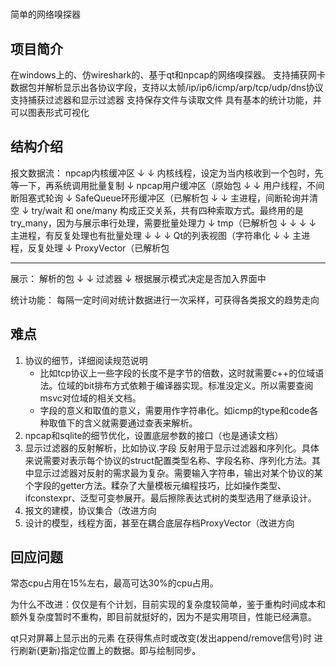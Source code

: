 #
简单的网络嗅探器

## 项目简介

在windows上的、仿wireshark的、基于qt和npcap的网络嗅探器。
支持捕获网卡数据包并解析显示出各协议字段，支持以太帧/ip/ip6/icmp/arp/tcp/udp/dns协议
支持捕获过滤器和显示过滤器
支持保存文件与读取文件
具有基本的统计功能，并可以图表形式可视化

## 结构介绍

报文数据流：
npcap内核缓冲区
↓
↓         内核线程，设定为当内核收到一个包时，先等一下，再系统调用批量复制
↓
npcap用户缓冲区（原始包
↓
↓         用户线程，不间断阻塞式轮询
↓
SafeQueue环形缓冲区（已解析包
↓
↓         主进程，间断轮询并清空
↓         try/wait 和 one/many 构成正交关系，共有四种索取方式。最终用的是try_many，因为与展示串行处理，需要批量处理力
↓
tmp（已解析包
↓   ↓
↓   ↓      主进程，有反复处理也有批量处理
↓   ↓
↓   Qt的列表视图（字符串化
↓
↓     主进程，反复处理
↓
ProxyVector（已解析包

--------------------------------------------

展示：
解析的包
↓
↓     过滤器
↓
根据展示模式决定是否加入界面中

统计功能：
每隔一定时间对统计数据进行一次采样，可获得各类报文的趋势走向

## 难点

1. 协议的细节，详细阅读规范说明
    - 比如tcp协议上一些字段的长度不是字节的倍数，这时就需要c++的位域语法。位域的bit排布方式依赖于编译器实现。标准没定义。所以需要查阅msvc对位域的相关文档。
    - 字段的意义和取值的意义，需要用作字符串化。如icmp的type和code各种取值下的含义就需要通过查表来解析。
2. npcap和sqlite的细节优化，设置底层参数的接口（也是通读文档）
3. 显示过滤器的反射解析，比如协议.字段
    反射用于显示过滤器和序列化。具体来说需要对表示每个协议的struct配置类型名称、字段名称、序列化方法。其中显示过滤器对反射的需求最为复杂。需要输入字符串，输出对某个协议的某个字段的getter方法。糅杂了大量模板元编程技巧，比如操作类型、ifconstexpr、泛型可变参展开。最后擦除表达式树的类型选用了继承设计。
4. 报文的建模，协议集合（改进方向
5. 设计的模型，线程方面，甚至在耦合底层存档ProxyVector（改进方向

## 回应问题

常态cpu占用在15%左右，最高可达30%的cpu占用。

为什么不改进：仅仅是有个计划，目前实现的复杂度较简单，鉴于重构时间成本和额外复杂度暂时不重构，即目前就挺好的，因为不是实用项目，性能已经满意。

qt只对屏幕上显示出的元素 在获得焦点时或改变(发出append/remove信号)时 进行刷新(更新)指定位置上的数据。即与绘制同步。
